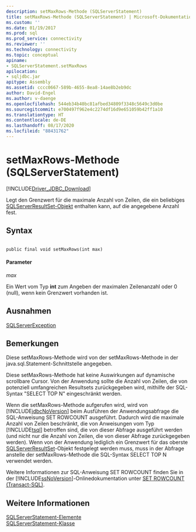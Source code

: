 ```yaml
---
description: setMaxRows-Methode (SQLServerStatement)
title: setMaxRows-Methode (SQLServerStatement) | Microsoft-Dokumentation
ms.custom: ''
ms.date: 01/19/2017
ms.prod: sql
ms.prod_service: connectivity
ms.reviewer: ''
ms.technology: connectivity
ms.topic: conceptual
apiname:
- SQLServerStatement.setMaxRows
apilocation:
- sqljdbc.jar
apitype: Assembly
ms.assetid: cccc0667-589b-4655-8ea8-14ae8b2eb9dc
author: David-Engel
ms.author: v-daenge
ms.openlocfilehash: 544eb34b40bc81afbed34809f3348c5649c3d0be
ms.sourcegitcommit: e700497f962e4c2274df16d9e651059b42ff1a10
ms.translationtype: HT
ms.contentlocale: de-DE
ms.lasthandoff: 08/17/2020
ms.locfileid: "88431762"
---
```

# <a name="setmaxrows-method-sqlserverstatement"></a>setMaxRows-Methode (SQLServerStatement)
[!INCLUDE[Driver_JDBC_Download](../../../includes/driver_jdbc_download.md)]

  Legt den Grenzwert für die maximale Anzahl von Zeilen, die ein beliebiges [SQLServerResultSet-Objekt](../../../connect/jdbc/reference/sqlserverresultset-class.md) enthalten kann, auf die angegebene Anzahl fest.  
  
## <a name="syntax"></a>Syntax  
  
```  
  
public final void setMaxRows(int max)  
```  
  
#### <a name="parameters"></a>Parameter  
 *max*  
  
 Ein Wert vom Typ **int** zum Angeben der maximalen Zeilenanzahl oder 0 (null), wenn kein Grenzwert vorhanden ist.  
  
## <a name="exceptions"></a>Ausnahmen  
 [SQLServerException](../../../connect/jdbc/reference/sqlserverexception-class.md)  
  
## <a name="remarks"></a>Bemerkungen  
 Diese setMaxRows-Methode wird von der setMaxRows-Methode in der java.sql.Statement-Schnittstelle angegeben.  
  
 Diese setMaxRows-Methode hat keine Auswirkungen auf dynamische scrollbare Cursor. Von der Anwendung sollte die Anzahl von Zeilen, die von potenziell umfangreichen Resultsets zurückgegeben wird, mithilfe der SQL-Syntax "SELECT TOP N" eingeschränkt werden.  
  
 Wenn die setMaxRows-Methode aufgerufen wird, wird von [!INCLUDE[jdbcNoVersion](../../../includes/jdbcnoversion_md.md)] beim Ausführen der Anwendungsabfrage die SQL-Anweisung SET ROWCOUNT ausgeführt. Dadurch wird die maximale Anzahl von Zeilen beschränkt, die von Anweisungen vom Typ [!INCLUDE[tsql](../../../includes/tsql-md.md)] betroffen sind, die von dieser Abfrage ausgeführt werden (und nicht nur die Anzahl von Zeilen, die von dieser Abfrage zurückgegeben werden). Wenn von der Anwendung lediglich ein Grenzwert für das oberste [SQLServerResultSet](../../../connect/jdbc/reference/sqlserverresultset-class.md)-Objekt festgelegt werden muss, muss in der Abfrage anstelle der setMaxRows-Methode die SQL-Syntax SELECT TOP N verwendet werden.  
  
 Weitere Informationen zur SQL-Anweisung SET ROWCOUNT finden Sie in der [!INCLUDE[ssNoVersion](../../../includes/ssnoversion-md.md)]-Onlinedokumentation unter [SET ROWCOUNT (Transact-SQL)](https://go.microsoft.com/fwlink/?LinkId=139522).  
  
## <a name="see-also"></a>Weitere Informationen  
 [SQLServerStatement-Elemente](../../../connect/jdbc/reference/sqlserverstatement-members.md)   
 [SQLServerStatement-Klasse](../../../connect/jdbc/reference/sqlserverstatement-class.md)  
  
  
